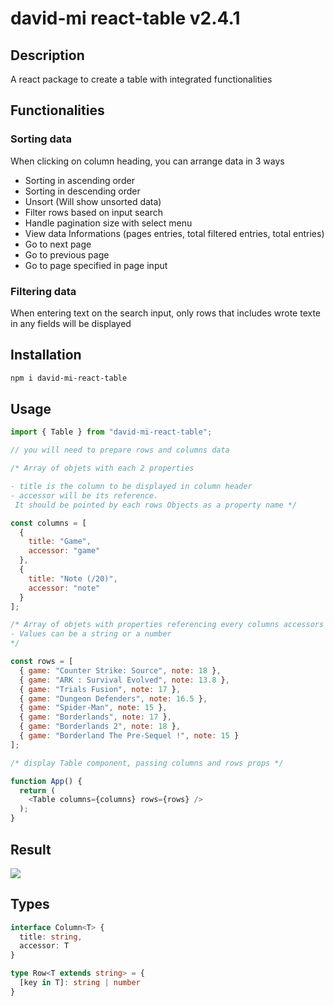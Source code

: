 # david-mi react-table v2.4.1

## Description

A react package to create a table with integrated functionalities

## Functionalities
### Sorting data
When clicking on column heading, you can arrange data in 3 ways
- Sorting in ascending order
- Sorting in descending order
- Unsort (Will show unsorted data)
- Filter rows based on input search
- Handle pagination size with select menu
- View data Informations (pages entries, total filtered entries, total entries)
- Go to next page
- Go to previous page
- Go to page specified in page input

### Filtering data
When entering text on the search input, only rows that includes wrote texte in any fields will be displayed

## Installation
```bash
npm i david-mi-react-table
```

## Usage
```js
import { Table } from "david-mi-react-table";

// you will need to prepare rows and columns data

/* Array of objets with each 2 properties  

- title is the column to be displayed in column header
- accessor will be its reference.
 It should be pointed by each rows Objects as a property name */

const columns = [
  {
    title: "Game",
    accessor: "game"
  },
  {
    title: "Note (/20)",
    accessor: "note"
  }
];

/* Array of objets with properties referencing every columns accessors
- Values can be a string or a number
*/

const rows = [
  { game: "Counter Strike: Source", note: 18 },
  { game: "ARK : Survival Evolved", note: 13.8 },
  { game: "Trials Fusion", note: 17 },
  { game: "Dungeon Defenders", note: 16.5 },
  { game: "Spider-Man", note: 15 },
  { game: "Borderlands", note: 17 },
  { game: "Borderlands 2", note: 18 },
  { game: "Borderland The Pre-Sequel !", note: 15 }
];

/* display Table component, passing columns and rows props */

function App() {
  return (
    <Table columns={columns} rows={rows} />
  );
}
```

## Result
<img src="https://i.imgur.com/3Biz1Xb.gif" >

## Types
```ts
interface Column<T> {
  title: string,
  accessor: T
}

type Row<T extends string> = {
  [key in T]: string | number
}
```

